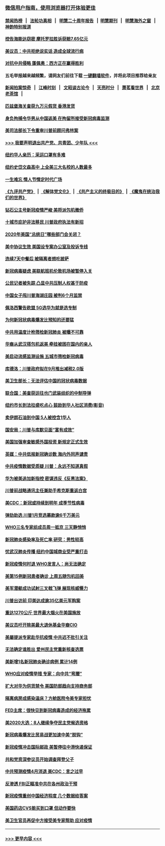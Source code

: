 ### [微信用户指南，使用浏览器打开体验更佳](https://github.com/gfw-breaker/banned-news1/blob/master/indexes/wechat-guide.md?t=0)
#### [禁闻热榜](热点新闻.md?t=0)  &nbsp;&nbsp;|&nbsp;&nbsp; [法轮功真相](https://github.com/gfw-breaker/truth/blob/master/README.md?t=0) &nbsp;&nbsp;|&nbsp;&nbsp; [明慧二十周年报告](https://github.com/gfw-breaker/mh-reports/blob/master/README.md?t=0) &nbsp;&nbsp;|&nbsp;&nbsp;[明慧期刊](https://github.com/gfw-breaker/mh-qikan) &nbsp;&nbsp;|&nbsp;&nbsp; [明慧海外之窗](https://github.com/gfw-breaker/mh-news/blob/master/README.md?t=0) &nbsp;&nbsp;|&nbsp;&nbsp; [神韵特别报道](https://github.com/gfw-breaker/mh-news/blob/master/shenyun.md?t=0)
#### [控告海能达窃密 摩托罗拉胜诉获赔7.65亿元](../pages/nsc412/n11871594.md?t=02160302) 
#### [美议员：中共拒绝说实话 造成全球流行病](../pages/nsc412/n11871582.md?t=02160302) 
#### [对抗中共侵略 蓬佩奥：西方正在赢得胜利](../pages/nsc412/n11871500.md?t=02160302) 
#### 五毛举报越来越频繁，请网友们前往下载 [一键翻墙软件](https://github.com/gfw-breaker/ssr-accounts)，并将此项目推荐给亲友
#### [新闻拍案惊奇](https://github.com/gfw-breaker/banned-news1/blob/master/pages/link4.md) &nbsp;&nbsp;|&nbsp;&nbsp; [江峰时刻](https://github.com/gfw-breaker/banned-news1/blob/master/pages/link4.md) &nbsp;&nbsp;|&nbsp;&nbsp; [文昭谈古论今](https://github.com/gfw-breaker/banned-news1/blob/master/pages/link4.md) &nbsp;&nbsp;|&nbsp;&nbsp; [天亮时分](https://github.com/gfw-breaker/banned-news1/blob/master/pages/link4.md) &nbsp;&nbsp;|&nbsp;&nbsp; [萧茗看世界](https://github.com/gfw-breaker/banned-news1/blob/master/pages/link4.md) &nbsp;&nbsp;|&nbsp;&nbsp; [北京老茶馆](https://github.com/gfw-breaker/banned-news1/blob/master/pages/link4.md) &nbsp;&nbsp;|&nbsp;&nbsp; 
#### [匹兹堡海关查获九万元假货 香港发货](../pages/nsc412/n11870716.md?t=02160302) 
#### [身负拘捕令华男从中国返美  在拘留所接受新冠病毒监测](../pages/nsc412/n11870710.md?t=02160302) 
#### [美司法部长下令重审川普前顾问弗林案](../pages/nsc412/n11870258.md?t=02160302) 
#### [>>> 我要声明退出共产党、共青团、少年队 <<<](https://github.com/begood0513/goodnews/blob/master/quit/letter.md) 
#### [纽约华人亲历：采运口罩有多难](../pages/nsc412/n11870531.md?t=02160302) 
#### [纽约史岱文森高中  上全美三大名校的人数最多](../pages/nsc412/n11870557.md?t=02160302) 
#### [一生难忘 情人节情定时代广场](../pages/nsc412/n11870536.md?t=02160302) 
#### [《九评共产党》](https://github.com/begood0513/9ping.md/blob/master/README.md) &nbsp;|&nbsp; [《解体党文化》](../../../../jtdwh.md/blob/master/README.md)  &nbsp;|&nbsp; [《共产主义的终极目的》](../../../../gczydzjmd.md/blob/master/README.md) &nbsp;|&nbsp; [《魔鬼在统治我们的世界》](../../../../mgztzwmdsj.md/blob/master/README.md) 
#### [钻石公主号新冠疫情严峻 美将派包机撤侨](../pages/nsc412/n11870505.md?t=02160302) 
#### [十城市庇护非法移民 川普政府执法有新招](../pages/nsc412/n11870410.md?t=02160302) 
#### [2020年美国“总统日”哪些部门会关闭？](../pages/nsc412/n11870148.md?t=02160302) 
#### [美中协议生效 美国设专案办公室及投诉专线](../pages/nsc412/n11870266.md?t=02160302) 
#### [连续7天中餐后 被隔离者想吃披萨](../pages/nsc412/n11870243.md?t=02160302) 
#### [新冠病毒疑虑 美联航班机伦敦机场被暂停入关](../pages/nsc412/n11870015.md?t=02160302) 
#### [公民记者被失踪 凸显中共压制人权甚于防疫](../pages/nsc412/n11870042.md?t=02160302) 
#### [中国女子闯川普海湖庄园 被判6个月监禁](../pages/nsc412/n11869919.md?t=02160302) 
#### [佩洛西警告欧盟 5G选华为就是选专制](../pages/nsc412/n11869898.md?t=02160302) 
#### [为何新冠状病毒爆发比预知的还要猛](../pages/nsc412/n11869828.md?t=02160302) 
#### [中共用温度计枪筛检新冠肺炎 被曝不可靠](../pages/nsc412/n11869707.md?t=02160302) 
#### [华裔从武汉搭包机返美 牵挂被困在国内的亲人](../pages/nsc412/n11869711.md?t=02160302) 
#### [美启动流感监测设施 五城市筛检新冠病毒](../pages/nsc412/n11869689.md?t=02160302) 
#### [库德洛：川普政府拟在9月推出减税2.0版](../pages/nsc412/n11869627.md?t=02160302) 
#### [美卫生部长：无法评估中国的冠状病毒数据](../pages/nsc412/n11869301.md?t=02160302) 
#### [联合国：美查获运往也门武装组织的中制导弹](../pages/nsc412/n11868677.md?t=02160302) 
#### [纽约市长到法拉盛吃点心  鼓励到华人社区消费(影音)](../pages/nsc412/n11868197.md?t=02160302) 
#### [卖伊朗石油到中国  5人被控含1华人](../pages/nsc412/n11867988.md?t=02160302) 
#### [国安局：川普与库默见面“富有成效”](../pages/nsc412/n11867976.md?t=02160302) 
#### [美国加强审查敏感外国投资 新规定正式生效](../pages/nsc412/n11868041.md?t=02160302) 
#### [英媒：中共低报新冠确诊数 海内外同声谴责](../pages/nsc412/n11867421.md?t=02160302) 
#### [中共疫情数据受质疑 川普：永远不知道真假](../pages/nsc412/n11867195.md?t=02160302) 
#### [华为被美追加新指控 密谋违反《反黑法案》](../pages/nsc412/n11867191.md?t=02160302) 
#### [川普前战略通讯主任兼助手希克斯重返白宫](../pages/nsc412/n11867104.md?t=02160302) 
#### [美CDC：新冠或持续到明年 成季节性病毒](../pages/nsc412/n11867279.md?t=02160302) 
#### [弹劾助选 川普1月竞选募款逾6千万美元](../pages/nsc412/n11866950.md?t=02160302) 
#### [WHO三名专家组成员周一抵京 三天静悄悄](../pages/nsc412/n11866947.md?t=02160302) 
#### [新冠肺炎感染率及死亡率 研究：男性较高](../pages/nsc412/n11866956.md?t=02160302) 
#### [忧武汉肺炎传播 纽约中国城商业受严重打击](../pages/nsc412/n11866902.md?t=02160302) 
#### [新冠疫情何时退 WHO发言人：尚无法确定](../pages/nsc412/n11866864.md?t=02160302) 
#### [美第15例新冠患者确诊 上周五随包机回美](../pages/nsc412/n11866852.md?t=02160302) 
#### [美军潜艇成功试射三叉戟飞弹 展现核威慑力](../pages/nsc412/n11866046.md?t=02160302) 
#### [川普出访前 印美达成逾35亿美元军购案](../pages/nsc412/n11865444.md?t=02160302) 
#### [重达1270公斤 世界最大烟火在美国施放](../pages/nsc412/n11865198.md?t=02160302) 
#### [美议员吁开除美最大退休基金华裔CIO](../pages/nsc412/n11865230.md?t=02160302) 
#### [美屡提派专家赴华抗疫情 中共迟不批引关注](../pages/nsc412/n11864719.md?t=02160302) 
#### [无法确定谁胜出 爱州民主党重新核查选票](../pages/nsc412/n11864830.md?t=02160302) 
#### [美新增1名新冠肺炎确诊病例 累计14例](../pages/nsc412/n11864893.md?t=02160302) 
#### [WHO应对疫情举措 专家：向中共“弯腰”](../pages/nsc412/n11864727.md?t=02160302) 
#### [扩大对华为供货禁令 美国防部趋向支持商务部](../pages/nsc412/n11864773.md?t=02160302) 
#### [隔离病房成感染温床？方舱医院令美专家担忧](../pages/nsc412/n11864575.md?t=02160302) 
#### [FED主席：很快见到新冠病毒造成的经济拖累](../pages/nsc412/n11864507.md?t=02160302) 
#### [美2020大选：8人继续争夺民主党候选资格](../pages/nsc412/n11864327.md?t=02160302) 
#### [新冠病毒爆发比贸易战更加速中美“脱钩”](../pages/nsc412/n11864470.md?t=02160302) 
#### [新冠疫情冲击国际邮政 美暂停往中港快递保证](../pages/nsc412/n11864207.md?t=02160302) 
#### [共和党资深参议员开始调查拜登父子](../pages/nsc412/n11863984.md?t=02160302) 
#### [中共预测疫情4月消退 美CDC：言之过早](../pages/nsc412/n11864310.md?t=02160302) 
#### [反渗透 FBI正瞄准中共在各州政治干预](../pages/nsc412/n11864300.md?t=02160302) 
#### [新冠疫情重创中国经济程度 几个数据给答案](../pages/nsc412/n11864203.md?t=02160302) 
#### [美国药店CVS能买到口罩 但动作要快](../pages/nsc412/n11862438.md?t=02160302) 
#### [美卫生官员再促中方接受美专家帮助 应对疫情](../pages/nsc412/n11864043.md?t=02160302) 

----
#### [ >>> 更早内容 <<< ](../indexes/nsc412-earlier.md)
